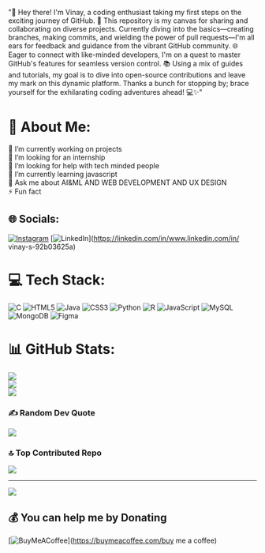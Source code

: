 "👋 Hey there! I'm Vinay, a coding enthusiast taking my first steps on the exciting journey of GitHub. 🚀 This repository is my canvas for sharing and collaborating on diverse projects. Currently diving into the basics—creating branches, making commits, and wielding the power of pull requests—I'm all ears for feedback and guidance from the vibrant GitHub community. 🌐 Eager to connect with like-minded developers, I'm on a quest to master GitHub's features for seamless version control. 📚 Using a mix of guides and tutorials, my goal is to dive into open-source contributions and leave my mark on this dynamic platform. Thanks a bunch for stopping by; brace yourself for the exhilarating coding adventures ahead! 💻✨"
# 💫 About Me:
🔭 I’m currently working on projects<br>👯 I’m looking for an internship<br>🤝 I’m looking for help with tech minded people <br>🌱 I’m currently learning javascript <br>💬 Ask me about AI&ML AND WEB DEVELOPMENT AND UX DESIGN<br>⚡ Fun fact


## 🌐 Socials:
[![Instagram](https://img.shields.io/badge/Instagram-%23E4405F.svg?logo=Instagram&logoColor=white)](https://instagram.com/vinay_since_2005) [![LinkedIn](https://img.shields.io/badge/LinkedIn-%230077B5.svg?logo=linkedin&logoColor=white)](https://linkedin.com/in/www.linkedin.com/in/ vinay-s-92b03625a) 

# 💻 Tech Stack:
![C](https://img.shields.io/badge/c-%2300599C.svg?style=for-the-badge&logo=c&logoColor=white) ![HTML5](https://img.shields.io/badge/html5-%23E34F26.svg?style=for-the-badge&logo=html5&logoColor=white) ![Java](https://img.shields.io/badge/java-%23ED8B00.svg?style=for-the-badge&logo=openjdk&logoColor=white) ![CSS3](https://img.shields.io/badge/css3-%231572B6.svg?style=for-the-badge&logo=css3&logoColor=white) ![Python](https://img.shields.io/badge/python-3670A0?style=for-the-badge&logo=python&logoColor=ffdd54) ![R](https://img.shields.io/badge/r-%23276DC3.svg?style=for-the-badge&logo=r&logoColor=white) ![JavaScript](https://img.shields.io/badge/javascript-%23323330.svg?style=for-the-badge&logo=javascript&logoColor=%23F7DF1E) ![MySQL](https://img.shields.io/badge/mysql-%2300000f.svg?style=for-the-badge&logo=mysql&logoColor=white) ![MongoDB](https://img.shields.io/badge/MongoDB-%234ea94b.svg?style=for-the-badge&logo=mongodb&logoColor=white) ![Figma](https://img.shields.io/badge/figma-%23F24E1E.svg?style=for-the-badge&logo=figma&logoColor=white)
# 📊 GitHub Stats:
![](https://github-readme-stats.vercel.app/api?username=VINAY050805&theme=dark&hide_border=false&include_all_commits=false&count_private=false)<br/>
![](https://github-readme-streak-stats.herokuapp.com/?user=VINAY050805&theme=dark&hide_border=false)<br/>
![](https://github-readme-stats.vercel.app/api/top-langs/?username=VINAY050805&theme=dark&hide_border=false&include_all_commits=false&count_private=false&layout=compact)

### ✍️ Random Dev Quote
![](https://quotes-github-readme.vercel.app/api?type=horizontal&theme=radical)

### 🔝 Top Contributed Repo
![](https://github-contributor-stats.vercel.app/api?username=VINAY050805&limit=5&theme=dark&combine_all_yearly_contributions=true)

---
[![](https://visitcount.itsvg.in/api?id=VINAY050805&icon=0&color=0)](https://visitcount.itsvg.in)

  ## 💰 You can help me by Donating
  [![BuyMeACoffee](https://img.shields.io/badge/Buy%20Me%20a%20Coffee-ffdd00?style=for-the-badge&logo=buy-me-a-coffee&logoColor=black)](https://buymeacoffee.com/buy me a coffee) 
  
  
<!-- Proudly created with GPRM ( https://gprm.itsvg.in ) -->

